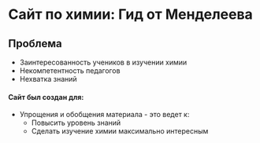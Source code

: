 # Сайт по химии: Гид от Менделеева

## Проблема
+  Заинтересованность учеников в изучении химии
 +  Некомпетентность педагогов 
  +  Нехватка знаний



#### Сайт был создан для:
+  Упрощения и обобщения материала - это ведет к: 
   - Повысить уровень знаний
    - Сделать изучение химии максимально интересным



